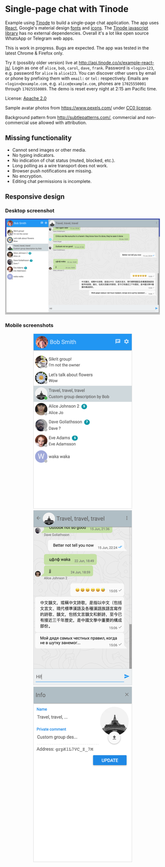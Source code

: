 # Single-page chat with Tinode

Example using [Tinode](https://github.com/tinode/chat/) to build a single-page chat application. The app uses
[React](https://facebook.github.io/react/), Google's material design [fonts](https://www.google.com/fonts/)
and [icons](https://google.github.io/material-design-icons/#icon-font-for-the-web). The [Tinode javascript library](https://github.com/tinode/tinode-js/) has no external dependencies. Overall it's a lot like open source WhatsApp or Telegram web apps.

This is work in progress. Bugs are expected. The app was tested in the latest Chrome & Firefox only.

Try it (possibly older version) live at http://api.tinode.co/x/example-react-js/. Login as one of `alice`, `bob`, `carol`, `dave`, `frank`. Password is `<login>123`, e.g. password for `alice` is `alice123`. You can discover other users by email or phone by prefixing them with `email:` or `tel:` respectively. Emails are `<login>@example.com`, e.g. `alice@example.com`, phones are `17025550001` through `17025550009`. The demo is reset every night at 2:15 am Pacific time.

License: [Apache 2.0](http://www.apache.org/licenses/LICENSE-2.0)

Sample avatar photos from https://www.pexels.com/ under [CC0 license](https://www.pexels.com/photo-license/).

Background pattern from http://subtlepatterns.com/, commercial and non-commercial use allowed with attribution.

## Missing functionality

* Cannot send images or other media.
* No typing indicators.
* No indication of chat status (muted, blocked, etc.).
* Long polling as a wire transport does not work.
* Browser push notifications are missing.
* No encryption.
* Editing chat permissions is incomplete.

## Responsive design

### Desktop screenshot

<p align="center">
  <img src="web-desktop.png" alt="Desktop web: full app" width=866 />
</p>

### Mobile screenshots

<p align="center">
  <img src="web-mob-contacts.png" alt="Mobile web: contacts" width=323 /> <img src="web-mob-chat.png" alt="Mobile web: chat" width=323 /> <img src="web-mob-topicinfo.png" alt="Mobile web: topic info" width=323 />
</p>
